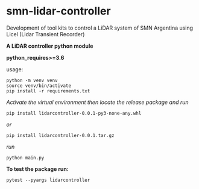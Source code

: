 # smn-lidar-controller
Development of tool kits to control a LiDAR system of SMN Argentina using Licel (Lidar Transient Recorder)

**A LiDAR controller python module**

**python_requires>=3.6**

usage:  


`python -m venv venv`  
`source venv/bin/activate`  
`pip install -r requirements.txt`  

*Activate the virtual environment then locate the
release package and run*

`pip install lidarcontroller-0.0.1-py3-none-any.whl`

*or*

`pip install lidarcontroller-0.0.1.tar.gz`


*run*

`python main.py`


**To test the package run:**

`pytest --pyargs lidarcontroller`
